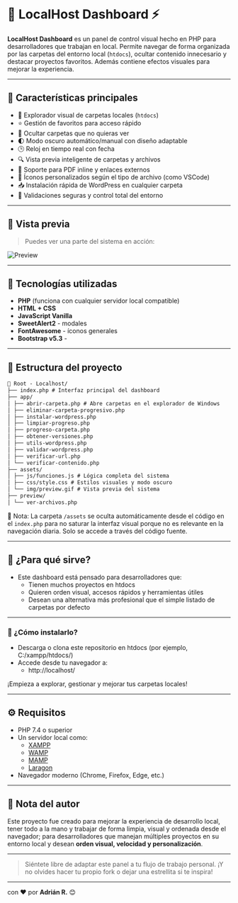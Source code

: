 # 📂 LocalHost Dashboard ⚡

**LocalHost Dashboard** es un panel de control visual hecho en PHP para desarrolladores que trabajan en local.
Permite navegar de forma organizada por las carpetas del entorno local (`htdocs`), ocultar contenido innecesario y destacar proyectos favoritos. Además contiene efectos visuales para mejorar la experiencia.

---

## 🚀 Características principales

- 📁 Explorador visual de carpetas locales (`htdocs`)
- ⭐ Gestión de favoritos para acceso rápido
- 🙈 Ocultar carpetas que no quieras ver
- 🌓 Modo oscuro automático/manual con diseño adaptable
- 🕒 Reloj en tiempo real con fecha
- 🔍 Vista previa inteligente de carpetas y archivos
- 📑 Soporte para PDF inline y enlaces externos
- 🧠 Íconos personalizados según el tipo de archivo (como VSCode)
- 📥 Instalación rápida de WordPress en cualquier carpeta
- 🔐 Validaciones seguras y control total del entorno

---

## 📸 Vista previa

> Puedes ver una parte del sistema en acción:

![Preview](assets/img/preview.gif)

---

## 🧰 Tecnologías utilizadas

- **PHP** (funciona con cualquier servidor local compatible)
- **HTML + CSS**
- **JavaScript Vanilla**
- **SweetAlert2** - modales
- **FontAwesome** - íconos generales
- **Bootstrap v5.3** -

---

## 📂 Estructura del proyecto

```markdown
📁 Root - Localhost/
├── index.php # Interfaz principal del dashboard
├── app/
│ ├── abrir-carpeta.php # Abre carpetas en el explorador de Windows
│ ├── eliminar-carpeta-progresivo.php
│ ├── instalar-wordpress.php
│ ├── limpiar-progreso.php
│ ├── progreso-carpeta.php
│ ├── obtener-versiones.php
│ ├── utils-wordpress.php
│ ├── validar-wordpress.php
│ ├── verificar-url.php
│ └── verificar-contenido.php
├── assets/
│ ├── js/funciones.js # Lógica completa del sistema
│ ├── css/style.css # Estilos visuales y modo oscuro
│ └── img/preview.gif # Vista previa del sistema
├── preview/
│ └── ver-archivos.php
```

🧼 Nota: La carpeta `/assets` se oculta automáticamente desde el código en el `index.php` para no saturar la interfaz visual porque no es relevante en la navegación diaria. Solo se accede a través del código fuente.

---

## 🔧 ¿Para qué sirve?

- Este dashboard está pensado para desarrolladores que:
  - Tienen muchos proyectos en htdocs
  - Quieren orden visual, accesos rápidos y herramientas útiles
  - Desean una alternativa más profesional que el simple listado de carpetas por defecto

---

### 📌 ¿Cómo instalarlo?

- Descarga o clona este repositorio en htdocs (por ejemplo, C:/xampp/htdocs/)
- Accede desde tu navegador a:
  - http://localhost/

¡Empieza a explorar, gestionar y mejorar tus carpetas locales!

---

## ⚙️ Requisitos

- PHP 7.4 o superior
- Un servidor local como:
  - [XAMPP](https://www.apachefriends.org/)
  - [WAMP](https://www.wampserver.com/en/)
  - [MAMP](https://www.mamp.info/en/windows/)
  - [Laragon](https://laragon.org/)
- Navegador moderno (Chrome, Firefox, Edge, etc.)

---

## 🧠 Nota del autor

Este proyecto fue creado para mejorar la experiencia de desarrollo local, tener todo a la mano y trabajar de forma limpia, visual y ordenada desde el navegador; para desarrolladores que manejan múltiples proyectos en su entorno local y desean **orden visual, velocidad y personalización**.

---

> Siéntete libre de adaptar este panel a tu flujo de trabajo personal. ¡Y no olvides hacer tu propio fork o dejar una estrellita si te inspira!

---

con ❤️ por **Adrián R.** 😊
